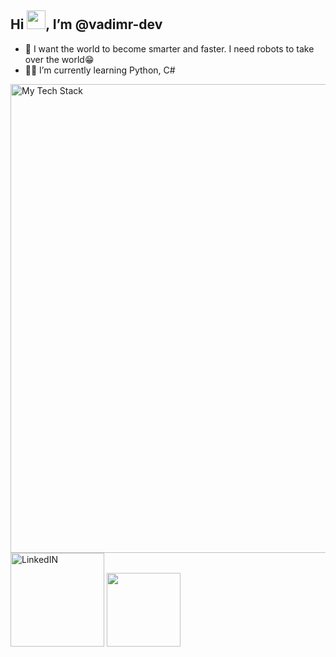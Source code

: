 ## Hi <img src="https://raw.githubusercontent.com/MartinHeinz/MartinHeinz/master/wave.gif" width="30px">, I’m @vadimr-dev
- 🧠 I want the world to become smarter and faster. I need robots to take over the world😁
- 👨‍💻 I’m currently learning Python, C#
<img src="https://github-readme-tech-stack.vercel.app/api/cards?title=Tech&titleAlign=center&borderRadius=0&showBorder=false&lineHeight=9&lineCount=4&theme=github_dark&gap=0&line1=python,Python,49360a;HTML5,HTML,8002e6;CSS3,css,ffb80c;solidity,solidity,ebe0f3;.NET,.NET,82a7f9;&line2=mysql,mysql,dadacf;sqlite,sqlite,fdaf38;postgresql,postgresql,9d95f9;sqlalchemy,sqlalchemy,a00597;&line3=selenium,selenium,b25213;web3.py,web3.py,2ad51f;selenium,selenium,2b167b;flask,flask,40b43f;&line4=telegram,telegram%20api,7d9d28;discord,discord%20Api,643877;.env,.env,ce7a0b;Pypi,Pypi,698457;" alt="My Tech Stack" width=750px/>
<a href="https://www.linkedin.com/in/%D0%B2%D0%B0%D0%B4%D0%B8%D0%BC-%D1%80%D0%B5%D1%83%D1%82%D0%BE%D0%B2-36856524a/"><img alt="LinkedIN" src="https://img.shields.io/badge/LinkedIn-0077B5?style=for-the-badge&logo=linkedin&logoColor=white" width=150px><a/>
<a href='mailto:vadimr-dev@gmail.com'><img src="https://img.shields.io/badge/Gmail-D14836?style=for-the-badge&logo=gmail&logoColor=white" width=118px><a/>
